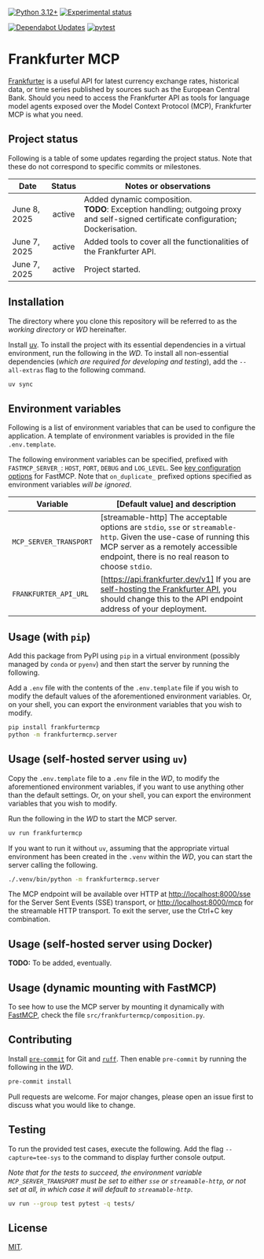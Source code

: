 [![Python 3.12+](https://img.shields.io/badge/python-3.12+-blue?logo=python&logoColor=3776ab&labelColor=e4e4e4)](https://www.python.org/downloads/release/python-3120/)
[![Experimental status](https://img.shields.io/badge/Status-experimental-orange)](#)

[![Dependabot Updates](https://github.com/anirbanbasu/frankfurtermcp/actions/workflows/dependabot/dependabot-updates/badge.svg)](https://github.com/anirbanbasu/frankfurtermcp/actions/workflows/dependabot/dependabot-updates) [![pytest](https://github.com/anirbanbasu/frankfurtermcp/actions/workflows/uv-pytest.yml/badge.svg)](https://github.com/anirbanbasu/frankfurtermcp/actions/workflows/uv-pytest.yml)
# Frankfurter MCP

[Frankfurter](https://frankfurter.dev/) is a useful API for latest currency exchange rates, historical data, or time series published by sources such as the European Central Bank. Should you need to access the Frankfurter API as tools for language model agents exposed over the Model Context Protocol (MCP), Frankfurter MCP is what you need.

## Project status

Following is a table of some updates regarding the project status. Note that these do not correspond to specific commits or milestones.

| Date     |  Status   |  Notes or observations   |
|----------|:-------------:|----------------------|
| June 8, 2025 |  active |  Added dynamic composition.<br/>**TODO**: Exception handling; outgoing proxy and self-signed certificate configuration; Dockerisation. |
| June 7, 2025 |  active |  Added tools to cover all the functionalities of the Frankfurter API. |
| June 7, 2025 |  active |  Project started.  |

## Installation

The directory where you clone this repository will be referred to as the _working directory_ or _WD_ hereinafter.

Install [uv](https://docs.astral.sh/uv/getting-started/installation/). To install the project with its essential dependencies in a virtual environment, run the following in the _WD_. To install all non-essential dependencies (_which are required for developing and testing_), add the `--all-extras` flag to the following command.


```bash
uv sync
```

## Environment variables

Following is a list of environment variables that can be used to configure the application. A template of environment variables is provided in the file `.env.template`.

The following environment variables can be specified, prefixed with `FASTMCP_SERVER_`: `HOST`, `PORT`, `DEBUG` and `LOG_LEVEL`. See [key configuration options](https://gofastmcp.com/servers/fastmcp#key-configuration-options) for FastMCP. Note that `on_duplicate_` prefixed options specified as environment variables _will be ignored_.

| Variable |  [Default value] and description   |
|--------------|----------------|
| `MCP_SERVER_TRANSPORT` | [streamable-http] The acceptable options are `stdio`, `sse` or `streamable-http`. Given the use-case of running this MCP server as a remotely accessible endpoint, there is no real reason to choose `stdio`. |
| `FRANKFURTER_API_URL` | [https://api.frankfurter.dev/v1] If you are [self-hosting the Frankfurter API](https://hub.docker.com/r/lineofflight/frankfurter), you should change this to the API endpoint address of your deployment. |

## Usage (with `pip`)

Add this package from PyPI using `pip` in a virtual environment (possibly managed by `conda` or `pyenv`) and then start the server by running the following.

Add a `.env` file with the contents of the `.env.template` file if you wish to modify the default values of the aforementioned environment variables. Or, on your shell, you can export the environment variables that you wish to modify.

```bash
pip install frankfurtermcp
python -m frankfurtermcp.server
```

## Usage (self-hosted server using `uv`)

Copy the `.env.template` file to a `.env` file in the _WD_, to modify the aforementioned environment variables, if you want to use anything other than the default settings. Or, on your shell, you can export the environment variables that you wish to modify.

Run the following in the _WD_ to start the MCP server.

```bash
uv run frankfurtermcp
```

If you want to run it without `uv`, assuming that the appropriate virtual environment has been created in the `.venv` within the _WD_, you can start the server calling the following.

```bash
./.venv/bin/python -m frankfurtermcp.server
```

The MCP endpoint will be available over HTTP at [http://localhost:8000/sse](http://localhost:8000/sse) for the Server Sent Events (SSE) transport, or [http://localhost:8000/mcp](http://localhost:8000/mcp) for the streamable HTTP transport. To exit the server, use the Ctrl+C key combination.

## Usage (self-hosted server using Docker)

**TODO:** To be added, eventually.

## Usage (dynamic mounting with FastMCP)

To see how to use the MCP server by mounting it dynamically with [FastMCP](https://gofastmcp.com/), check the file `src/frankfurtermcp/composition.py`.

## Contributing

Install [`pre-commit`](https://pre-commit.com/) for Git and [`ruff`](https://docs.astral.sh/ruff/installation/). Then enable `pre-commit` by running the following in the _WD_.

```bash
pre-commit install
```
Pull requests are welcome. For major changes, please open an issue first to discuss what you would like to change.

## Testing

To run the provided test cases, execute the following. Add the flag `--capture=tee-sys` to the command to display further console output.

_Note that for the tests to succeed, the environment variable `MCP_SERVER_TRANSPORT` must be set to either `sse` or `streamable-http`, or not set at all, in which case it will default to `streamable-http`_.

```bash
uv run --group test pytest -q tests/
```

## License

[MIT](https://choosealicense.com/licenses/mit/).
